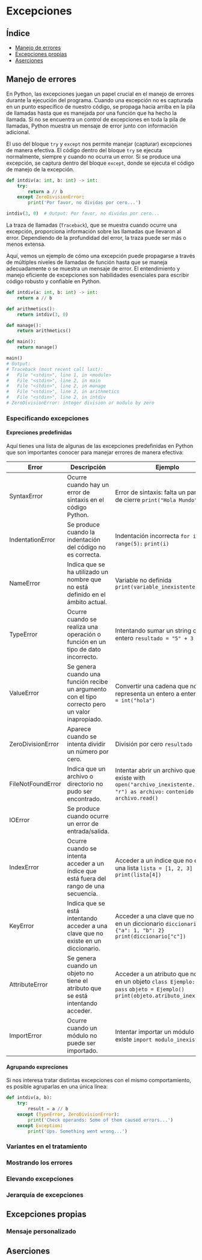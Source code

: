 # Excepciones

## Índice
- [Manejo de errores](#manejo-de-errores)
- [Excepciones propias](#excepciones-propias)
- [Aserciones](#aserciones)

## Manejo de errores
En Python, las excepciones juegan un papel crucial en el manejo de errores durante la ejecución del programa. Cuando una excepción no es capturada en un punto específico de nuestro código, se propaga hacia arriba en la pila de llamadas hasta que es manejada por una función que ha hecho la llamada. Si no se encuentra un control de excepciones en toda la pila de llamadas, Python muestra un mensaje de error junto con información adicional.

El uso del bloque `try` y `except` nos permite manejar (capturar) excepciones de manera efectiva. El código dentro del bloque `try` se ejecuta normalmente, siempre y cuando no ocurra un error. Si se produce una excepción, se captura dentro del bloque `except`, donde se ejecuta el código de manejo de la excepción.

```python
def intdiv(a: int, b: int) -> int:
    try:
        return a // b
    except ZeroDivisionError:
        print('Por favor, no dividas por cero...')

intdiv(3, 0)  # Output: Por favor, no dividas por cero...
```

La traza de llamadas (`Traceback`), que se muestra cuando ocurre una excepción, proporciona información sobre las llamadas que llevaron al error. Dependiendo de la profundidad del error, la traza puede ser más o menos extensa.

Aquí, vemos un ejemplo de cómo una excepción puede propagarse a través de múltiples niveles de llamadas de función hasta que se maneja adecuadamente o se muestra un mensaje de error. El entendimiento y manejo eficiente de excepciones son habilidades esenciales para escribir código robusto y confiable en Python.

```python
def intdiv(a: int, b: int) -> int:
    return a // b

def arithmetics():
    return intdiv(3, 0)

def manage():
    return arithmetics()

def main():
    return manage()

main()
# Output:
# Traceback (most recent call last):
#   File "<stdin>", line 1, in <module>
#   File "<stdin>", line 2, in main
#   File "<stdin>", line 2, in manage
#   File "<stdin>", line 2, in arithmetics
#   File "<stdin>", line 2, in intdiv
# ZeroDivisionError: integer division or modulo by zero
```

### Especificando excepciones
#### Expreciones predefinidas
Aquí tienes una lista de algunas de las excepciones predefinidas en Python que son importantes conocer para manejar errores de manera efectiva:

| Error        | Descripción       | Ejemplo       |
|---|---|---|
| SyntaxError         | Ocurre cuando hay un error de sintaxis en el código Python.            | Error de sintaxis: falta un paréntesis de cierre `print("Hola Mundo")`          |
| IndentationError    | Se produce cuando la indentación del código no es correcta.          | Indentación incorrecta `for i in range(5):` `print(i)`             |
| NameError           | Indica que se ha utilizado un nombre que no está definido en el ámbito actual.          | Variable no definida `print(variable_inexistente)`     |
| TypeError           | Ocurre cuando se realiza una operación o función en un tipo de dato incorrecto.        | Intentando sumar un string con un entero `resultado = "5" + 3`             |
| ValueError          | Se genera cuando una función recibe un argumento con el tipo correcto pero un valor inapropiado.         | Convertir una cadena que no representa un entero a entero `entero = int("hola")`                    |
| ZeroDivisionError   | Aparece cuando se intenta dividir un número por cero.      | División por cero `resultado = 5 / 0`                                                              |
| FileNotFoundError  | Indica que un archivo o directorio no pudo ser encontrado.         | Intentar abrir un archivo que no existe with `open("archivo_inexistente.txt", "r") as archivo:` `contenido = archivo.read()` |
| IOError             | Se produce cuando ocurre un error de entrada/salida.            |    |
| IndexError          | Ocurre cuando se intenta acceder a un índice que está fuera del rango de una secuencia.          | Acceder a un índice que no existe en una lista `lista = [1, 2, 3]` `print(lista[4])`                  |
| KeyError            | Indica que se está intentando acceder a una clave que no existe en un diccionario.             | Acceder a una clave que no existe en un diccionario `diccionario = {"a": 1, "b": 2}` `print(diccionario["c"])`               |
| AttributeError     | Se genera cuando un objeto no tiene el atributo que se está intentando acceder.              |  Acceder a un atributo que no existe en un objeto `class Ejemplo:     pass` `objeto = Ejemplo()` `print(objeto.atributo_inexistente)`               |
| ImportError        | Ocurre cuando un módulo no puede ser importado.              | Intentar importar un módulo que no existe `import modulo_inexistente`              |

#### Agrupando expreciones 
Si nos interesa tratar distintas excepciones con el mismo comportamiento, es posible agruparlas en una única línea:

```python
def intdiv(a, b):
    try:
        result = a // b
    except (TypeError, ZeroDivisionError):
        print('Check operands: Some of them caused errors...')
    except Exception:
        print('Ups. Something went wrong...')
```

### Variantes en el tratamiento
### Mostrando los errores
### Elevando excepciones
### Jerarquía de excepciones
## Excepciones propias
### Mensaje personalizado
## Aserciones

